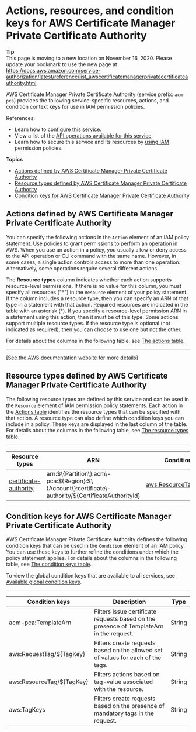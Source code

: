 # Actions, resources, and condition keys for AWS Certificate Manager Private Certificate Authority<a name="list_awscertificatemanagerprivatecertificateauthority"></a>

**Tip**  
This page is moving to a new location on November 16, 2020\. Please update your bookmark to use the new page at [https://docs\.aws\.amazon\.com/service\-authorization/latest/reference/list\_awscertificatemanagerprivatecertificateauthority\.html](https://docs.aws.amazon.com/service-authorization/latest/reference/list_awscertificatemanagerprivatecertificateauthority.html)\. 

AWS Certificate Manager Private Certificate Authority \(service prefix: `acm-pca`\) provides the following service\-specific resources, actions, and condition context keys for use in IAM permission policies\.

References:
+ Learn how to [configure this service](https://docs.aws.amazon.com/acm-pca/latest/userguide/)\.
+ View a list of the [API operations available for this service](https://docs.aws.amazon.com/acm-pca/latest/APIReference/)\.
+ Learn how to secure this service and its resources by [using IAM](https://docs.aws.amazon.com/acm-pca/latest/userguide/assets.html) permission policies\.

**Topics**
+ [Actions defined by AWS Certificate Manager Private Certificate Authority](#awscertificatemanagerprivatecertificateauthority-actions-as-permissions)
+ [Resource types defined by AWS Certificate Manager Private Certificate Authority](#awscertificatemanagerprivatecertificateauthority-resources-for-iam-policies)
+ [Condition keys for AWS Certificate Manager Private Certificate Authority](#awscertificatemanagerprivatecertificateauthority-policy-keys)

## Actions defined by AWS Certificate Manager Private Certificate Authority<a name="awscertificatemanagerprivatecertificateauthority-actions-as-permissions"></a>

You can specify the following actions in the `Action` element of an IAM policy statement\. Use policies to grant permissions to perform an operation in AWS\. When you use an action in a policy, you usually allow or deny access to the API operation or CLI command with the same name\. However, in some cases, a single action controls access to more than one operation\. Alternatively, some operations require several different actions\.

The **Resource types** column indicates whether each action supports resource\-level permissions\. If there is no value for this column, you must specify all resources \("\*"\) in the `Resource` element of your policy statement\. If the column includes a resource type, then you can specify an ARN of that type in a statement with that action\. Required resources are indicated in the table with an asterisk \(\*\)\. If you specify a resource\-level permission ARN in a statement using this action, then it must be of this type\. Some actions support multiple resource types\. If the resource type is optional \(not indicated as required\), then you can choose to use one but not the other\.

For details about the columns in the following table, see [The actions table](reference_policies_actions-resources-contextkeys.md#actions_table)\.


****  
[\[See the AWS documentation website for more details\]](http://docs.aws.amazon.com/IAM/latest/UserGuide/list_awscertificatemanagerprivatecertificateauthority.html)

## Resource types defined by AWS Certificate Manager Private Certificate Authority<a name="awscertificatemanagerprivatecertificateauthority-resources-for-iam-policies"></a>

The following resource types are defined by this service and can be used in the `Resource` element of IAM permission policy statements\. Each action in the [Actions table](#awscertificatemanagerprivatecertificateauthority-actions-as-permissions) identifies the resource types that can be specified with that action\. A resource type can also define which condition keys you can include in a policy\. These keys are displayed in the last column of the table\. For details about the columns in the following table, see [The resource types table](reference_policies_actions-resources-contextkeys.md#resources_table)\.


****  

| Resource types | ARN | Condition keys | 
| --- | --- | --- | 
|   [ certificate\-authority ](https://docs.aws.amazon.com/acm-pca/latest/userguide/authen-overview.html#acm-pca-resources-operations)  |  arn:$\{Partition\}:acm\-pca:$\{Region\}:$\{Account\}:certificate\-authority/$\{CertificateAuthorityId\}  |   [ aws:ResourceTag/$\{TagKey\} ](#awscertificatemanagerprivatecertificateauthority-aws_ResourceTag___TagKey_)   | 

## Condition keys for AWS Certificate Manager Private Certificate Authority<a name="awscertificatemanagerprivatecertificateauthority-policy-keys"></a>

AWS Certificate Manager Private Certificate Authority defines the following condition keys that can be used in the `Condition` element of an IAM policy\. You can use these keys to further refine the conditions under which the policy statement applies\. For details about the columns in the following table, see [The condition keys table](reference_policies_actions-resources-contextkeys.md#context_keys_table)\.

To view the global condition keys that are available to all services, see [Available global condition keys](reference_policies_condition-keys.html#AvailableKeys)\.


****  

| Condition keys | Description | Type | 
| --- | --- | --- | 
|   acm\-pca:TemplateArn  | Filters issue certificate requests based on the presence of TemplateArn in the request\. | String | 
|   aws:RequestTag/$\{TagKey\}  | Filters create requests based on the allowed set of values for each of the tags\. | String | 
|   aws:ResourceTag/$\{TagKey\}  | Filters actions based on tag\-value associated with the resource\. | String | 
|   aws:TagKeys  | Filters create requests based on the presence of mandatory tags in the request\. | String | 